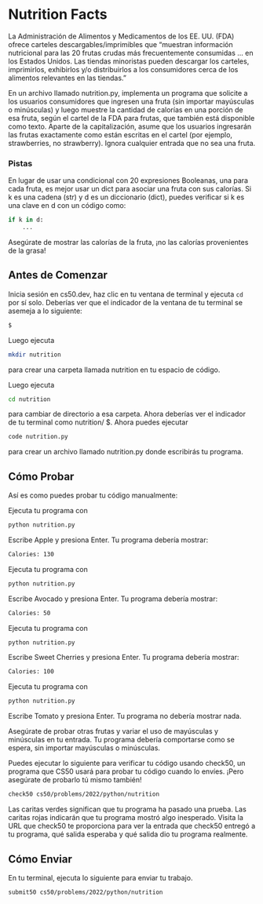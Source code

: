 # Nutrition Facts

La Administración de Alimentos y Medicamentos de los EE. UU. (FDA) ofrece carteles descargables/imprimibles que “muestran información nutricional para las 20 frutas crudas más frecuentemente consumidas ... en los Estados Unidos. Las tiendas minoristas pueden descargar los carteles, imprimirlos, exhibirlos y/o distribuirlos a los consumidores cerca de los alimentos relevantes en las tiendas.”

En un archivo llamado nutrition.py, implementa un programa que solicite a los usuarios consumidores que ingresen una fruta (sin importar mayúsculas o minúsculas) y luego muestre la cantidad de calorías en una porción de esa fruta, según el cartel de la FDA para frutas, que también está disponible como texto. Aparte de la capitalización, asume que los usuarios ingresarán las frutas exactamente como están escritas en el cartel (por ejemplo, strawberries, no strawberry). Ignora cualquier entrada que no sea una fruta.

### Pistas

En lugar de usar una condicional con 20 expresiones Booleanas, una para cada fruta, es mejor usar un dict para asociar una fruta con sus calorías.
Si k es una cadena (str) y d es un diccionario (dict), puedes verificar si k es una clave en d con un código como:

```python
if k in d:
    ...
```

Asegúrate de mostrar las calorías de la fruta, ¡no las calorías provenientes de la grasa!

## Antes de Comenzar

Inicia sesión en cs50.dev, haz clic en tu ventana de terminal y ejecuta `cd` por sí solo. Deberías ver que el indicador de la ventana de tu terminal se asemeja a lo siguiente:

```bash
$
```

Luego ejecuta

```bash
mkdir nutrition
```

para crear una carpeta llamada nutrition en tu espacio de código.

Luego ejecuta

```bash
cd nutrition
```

para cambiar de directorio a esa carpeta. Ahora deberías ver el indicador de tu terminal como nutrition/ $. Ahora puedes ejecutar

```bash
code nutrition.py
```

para crear un archivo llamado nutrition.py donde escribirás tu programa.

## Cómo Probar

Así es como puedes probar tu código manualmente:

Ejecuta tu programa con

```bash
python nutrition.py
```

Escribe Apple y presiona Enter. Tu programa debería mostrar:

```bash
Calories: 130
```

Ejecuta tu programa con

```bash
python nutrition.py
```

Escribe Avocado y presiona Enter. Tu programa debería mostrar:

```bash
Calories: 50
```

Ejecuta tu programa con

```bash
python nutrition.py
```

Escribe Sweet Cherries y presiona Enter. Tu programa debería mostrar:

```bash
Calories: 100
```

Ejecuta tu programa con

```bash
python nutrition.py
```

Escribe Tomato y presiona Enter. Tu programa no debería mostrar nada.

Asegúrate de probar otras frutas y variar el uso de mayúsculas y minúsculas en tu entrada. Tu programa debería comportarse como se espera, sin importar mayúsculas o minúsculas.

Puedes ejecutar lo siguiente para verificar tu código usando check50, un programa que CS50 usará para probar tu código cuando lo envíes. ¡Pero asegúrate de probarlo tú mismo también!

```bash
check50 cs50/problems/2022/python/nutrition
```

Las caritas verdes significan que tu programa ha pasado una prueba. Las caritas rojas indicarán que tu programa mostró algo inesperado. Visita la URL que check50 te proporciona para ver la entrada que check50 entregó a tu programa, qué salida esperaba y qué salida dio tu programa realmente.

## Cómo Enviar

En tu terminal, ejecuta lo siguiente para enviar tu trabajo.

```bash
submit50 cs50/problems/2022/python/nutrition
```

